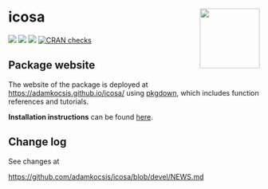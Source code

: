
# icosa <img src="man/figures/logo.png" align="right" width="120"/>

[![](https://img.shields.io/badge/devel%20version-0.11.1-green.svg)](https://github.com/adamkocsis/icosa)
[![](https://www.r-pkg.org/badges/version/icosa?color=blue)](https://cran.r-project.org/package=icosa)
[![](http://cranlogs.r-pkg.org/badges/grand-total/icosa?color=yellow)](https://cran.r-project.org/package=icosa)
[![CRAN
checks](https://badges.cranchecks.info/summary/icosa.svg)](https://cran.r-project.org/web/checks/check_results_icosa.html)

## Package website

The website of the package is deployed at
<https://adamkocsis.github.io/icosa/> using
[pkgdown](https://pkgdown.r-lib.org/), which includes function
references and tutorials.

**Installation instructions** can be found
[here](https://adamkocsis.github.io/icosa/articles/icosa_1_installation.html).

## Change log

See changes at

<https://github.com/adamkocsis/icosa/blob/devel/NEWS.md>
